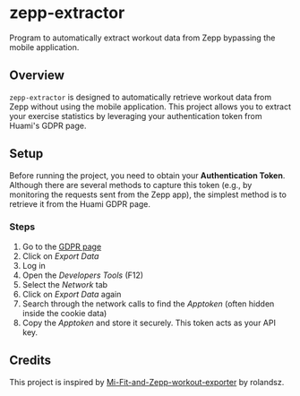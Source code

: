 # zepp-extractor

Program to automatically extract workout data from Zepp bypassing the mobile application.

## Overview

`zepp-extractor` is designed to automatically retrieve workout data from Zepp without using the mobile application. This project allows you to extract your exercise statistics by leveraging your authentication token from Huami's GDPR page.

## Setup

Before running the project, you need to obtain your **Authentication Token**. Although there are several methods to capture this token (e.g., by monitoring the requests sent from the Zepp app), the simplest method is to retrieve it from the Huami GDPR page.

### Steps

1. Go to the [GDPR page](https://user.huami.com/privacy2/index.html?loginPlatform=web&platform_app=com.xiaomi.hm.health#/)
2. Click on *Export Data*
3. Log in
4. Open the *Developers Tools* (F12)
5. Select the *Network* tab
6. Click on *Export Data* again
7. Search through the network calls to find the *Apptoken* (often hidden inside the cookie data)
8. Copy the *Apptoken* and store it securely. This token acts as your API key.

## Credits

This project is inspired by [Mi-Fit-and-Zepp-workout-exporter](https://github.com/rolandsz/Mi-Fit-and-Zepp-workout-exporter) by rolandsz.
